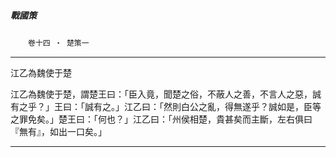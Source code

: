 

##### 戰國策
　　`卷十四 ‧ 楚策一`

* * *

江乙為魏使于楚

江乙為魏使于楚，謂楚王曰：「臣入竟，聞楚之俗，不蔽人之善，不言人之惡，誠有之乎？」王曰：「誠有之。」江乙曰：「然則白公之亂，得無遂乎？誠如是，臣等之罪免矣。」楚王曰：「何也？」江乙曰：「州侯相楚，貴甚矣而主斷，左右俱曰『無有』，如出一口矣。」

* * *

